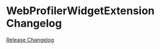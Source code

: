 # WebProfilerWidgetExtension Changelog

[Release Changelog](https://github.com/spryker-shop/web-profiler-extension/releases)
